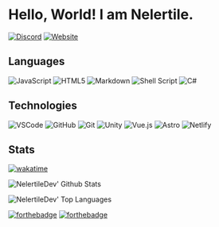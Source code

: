 # Hello, World! I am Nelertile.

[![Discord](https://img.shields.io/badge/Nelertile%232352-%237289DA.svg?style=for-the-badge&logo=discord&logoColor=white)](https://discord.com/users/422417693711400963)
[![Website](https://img.shields.io/badge/Website-%2305C46B.svg?style=for-the-badge&logoColor=white)](https://nelertile.netlify.app)

## Languages

![JavaScript](https://img.shields.io/badge/javascript-%23323330.svg?style=for-the-badge&logo=javascript&logoColor=%23F7DF1E)
![HTML5](https://img.shields.io/badge/html5-%23E34F26.svg?style=for-the-badge&logo=html5&logoColor=white)
![Markdown](https://img.shields.io/badge/markdown-%23000000.svg?style=for-the-badge&logo=markdown&logoColor=white)
![Shell Script](https://img.shields.io/badge/shell_script-%23121011.svg?style=for-the-badge&logo=gnu-bash&logoColor=white)
![C#](https://img.shields.io/badge/c%20sharp-%23663399.svg?style=for-the-badge&logo=c-sharp&logoColor=white)

## Technologies

![VSCode](https://img.shields.io/badge/VSCode-007ACC.svg?style=for-the-badge&logo=visual-studio-code&logoColor=white)
![GitHub](https://img.shields.io/badge/github-%23181717.svg?style=for-the-badge&logo=github&logoColor=white)
![Git](https://img.shields.io/badge/git-%23F05033.svg?style=for-the-badge&logo=git&logoColor=white)
![Unity](https://img.shields.io/badge/unity-%23121011.svg?style=for-the-badge&logo=unity&logoColor=white)
![Vue.js](https://img.shields.io/badge/Vuejs-%234FC08D.svg?style=for-the-badge&logo=vue.js&logoColor=white)
![Astro](https://img.shields.io/badge/Astro-%23FF5D01.svg?style=for-the-badge&logo=astro&logoColor=white)
![Netlify](https://img.shields.io/badge/Netlify-%2300C7B7.svg?style=for-the-badge&logo=netlify&logoColor=white)

## Stats

[![wakatime](https://wakatime.com/badge/user/656efd26-71d8-4d63-84ad-b620fb69eabd.svg)](https://wakatime.com/@656efd26-71d8-4d63-84ad-b620fb69eabd)

![NelertileDev' Github Stats](https://github-readme-stats.vercel.app/api?username=NelertileDev&theme=gotham&count_private=true&show_icons=true)

![NelertileDev' Top Languages](https://github-readme-stats.vercel.app/api/top-langs/?username=NelertileDev&layout=compact&theme=gotham&hide=shaderlab,hlsl,css,scss,html,mathematica&langs_count=10)

[![forthebadge](https://forthebadge.com/images/badges/made-with-markdown.svg)](https://forthebadge.com)
[![forthebadge](https://forthebadge.com/images/badges/uses-git.svg)](https://forthebadge.com)
